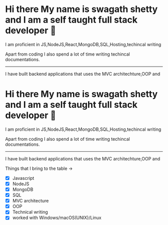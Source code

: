 # Hi there My name is swagath shetty and I am a self taught full stack developer 👋


I am proficient in JS,NodeJS,React,MongoDB,SQL,Hosting,techincal writing

Apart from coding I also spend a lot of time writing techincal documentations. 

---
I have built backend applications that uses the MVC architechture,OOP and 

# Hi there My name is swagath shetty and I am a self taught full stack developer 👋


I am proficient in JS,NodeJS,React,MongoDB,SQL,Hosting,techincal writing

Apart from coding I also spend a lot of time writing techincal documentations. 

---
I have built backend applications that uses the MVC architechture,OOP and 

Things that I bring to the table ->

-[x] Javascript
-[x] NodeJS
-[x] MongoDB
-[x] SQL
-[x] MVC architecture
-[x] OOP
-[x] Technical writing
-[x] worked with Windows/macOS(UNIX)/Linux 
 
<!--
**swagathushetty/swagathushetty** is a ✨ _special_ ✨ repository because its `README.md` (this file) appears on your GitHub profile.

Here are some ideas to get you started:

- 🔭 I’m currently working on ...
- 🌱 I’m currently learning ...
- 👯 I’m looking to collaborate on ...
- 🤔 I’m looking for help with ...
- 💬 Ask me about ...
- 📫 How to reach me: ...
- 😄 Pronouns: ...
- ⚡ Fun fact: ...
-->

<!--
**swagathushetty/swagathushetty** is a ✨ _special_ ✨ repository because its `README.md` (this file) appears on your GitHub profile.

Here are some ideas to get you started:

- 🔭 I’m currently working on ...
- 🌱 I’m currently learning ...
- 👯 I’m looking to collaborate on ...
- 🤔 I’m looking for help with ...
- 💬 Ask me about ...
- 📫 How to reach me: ...
- 😄 Pronouns: ...
- ⚡ Fun fact: ...
-->
